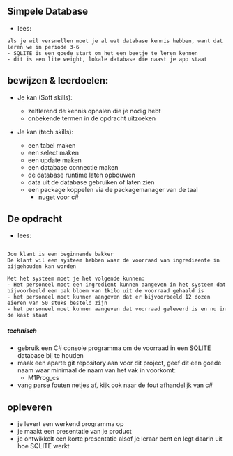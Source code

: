## Simpele Database

- lees:
``` 
als je wil versnellen moet je al wat database kennis hebben, want dat leren we in periode 3-6
- SQLITE is een goede start om het een beetje te leren kennen
- dit is een lite weight, lokale database die naast je app staat
```

## bewijzen & leerdoelen:

- Je kan (Soft skills):
    - zelflerend de kennis ophalen die je nodig hebt
    - onbekende termen in de opdracht uitzoeken

- Je kan (tech skills):
    - een tabel maken
    - een select maken
    - een update maken
    - een database connectie maken
    - de database runtime laten opbouwen
    - data uit de database gebruiken of laten zien 
    - een package koppelen via de packagemanager van de taal
        - nuget voor c#

## De opdracht

- lees:
```

Jou klant is een beginnende bakker
De klant wil een systeem hebben waar de voorraad van ingredieente in bijgehouden kan worden

Met het systeem moet je het volgende kunnen:
- Het personeel moet een ingredient kunnen aangeven in het systeem dat bijvoorbeeld een pak bloem van 1kilo uit de voorraad gehaald is
- het personeel moet kunnen aangeven dat er bijvoorbeeld 12 dozen eieren van 50 stuks besteld zijn
- het personeel moet kunnen aangeven dat voorraad geleverd is en nu in de kast staat
```

##### technisch
- gebruik een C# console programma om de voorraad in een SQLITE database bij te houden
- maak een aparte git repository aan voor dit project, geef dit een goede naam waar minimaal de naam van het vak in voorkomt:
    - M1Prog_cs
- vang parse fouten netjes af, kijk ook naar de fout afhandelijk van c#

## opleveren

- je levert een werkend programma op
- je maakt een presentatie van je product
- je ontwikkelt een korte presentatie alsof je leraar bent en legt daarin uit hoe SQLITE werkt
